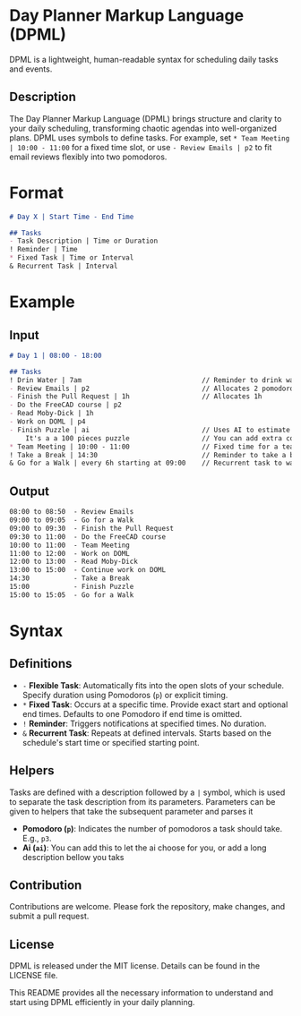 # Day Planner Markup Language (DPML)

DPML is a lightweight, human-readable syntax for scheduling daily tasks and events.

## Description

The Day Planner Markup Language (DPML) brings structure and clarity to your daily scheduling, transforming chaotic agendas into well-organized plans.
DPML uses symbols to define tasks. For example, set `* Team Meeting | 10:00 - 11:00` for a fixed time slot, or use `- Review Emails | p2` to fit email reviews flexibly into two pomodoros.

# Format

```markdown
# Day X | Start Time - End Time

## Tasks
- Task Description | Time or Duration
! Reminder | Time
* Fixed Task | Time or Interval
& Recurrent Task | Interval
```

# Example

## Input
```markdown
# Day 1 | 08:00 - 18:00

## Tasks
! Drin Water | 7am                              // Reminder to drink water once af 7am
- Review Emails | p2                            // Allocates 2 pomodoros
- Finish the Pull Request | 1h                  // Allocates 1h
- Do the FreeCAD course | p2
- Read Moby-Dick | 1h
- Work on DOML | p4
- Finish Puzzle | ai                            // Uses AI to estimate time for completing a 100-piece puzzle
    It's a a 100 pieces puzzle                  // You can add extra context to any task, it will not be Printed but some helpers may use it
* Team Meeting | 10:00 - 11:00                  // Fixed time for a team meeting
! Take a Break | 14:30                          // Reminder to take a break at 14:30
& Go for a Walk | every 6h starting at 09:00    // Recurrent task to walk every 6 hours
```

## Output
```markdown
08:00 to 08:50  - Review Emails
09:00 to 09:05  - Go for a Walk
09:00 to 09:30  - Finish the Pull Request
09:30 to 11:00  - Do the FreeCAD course
10:00 to 11:00  - Team Meeting
11:00 to 12:00  - Work on DOML
12:00 to 13:00  - Read Moby-Dick
13:00 to 15:00  - Continue work on DOML
14:30           - Take a Break
15:00           - Finish Puzzle
15:00 to 15:05  - Go for a Walk
```

# Syntax

## Definitions
- `-` **Flexible Task**: Automatically fits into the open slots of your schedule. Specify duration using Pomodoros (`p`) or explicit timing.
- `*` **Fixed Task**: Occurs at a specific time. Provide exact start and optional end times. Defaults to one Pomodoro if end time is omitted.
- `!` **Reminder**: Triggers notifications at specified times. No duration.
- `&` **Recurrent Task**: Repeats at defined intervals. Starts based on the schedule's start time or specified starting point.

## Helpers

Tasks are defined with a description followed by a `|` symbol, which is used to separate the task description from its parameters. Parameters can be given to helpers that take the subsequent parameter and parses it

- **Pomodoro (`p`)**: Indicates the number of pomodoros a task should take. E.g., `p3`.
- **Ai (`ai`)**: You can add this to let the ai choose for you, or add a long description bellow you taks

## Contribution
Contributions are welcome. Please fork the repository, make changes, and submit a pull request.

## License
DPML is released under the MIT license. Details can be found in the LICENSE file.

This README provides all the necessary information to understand and start using DPML efficiently in your daily planning.